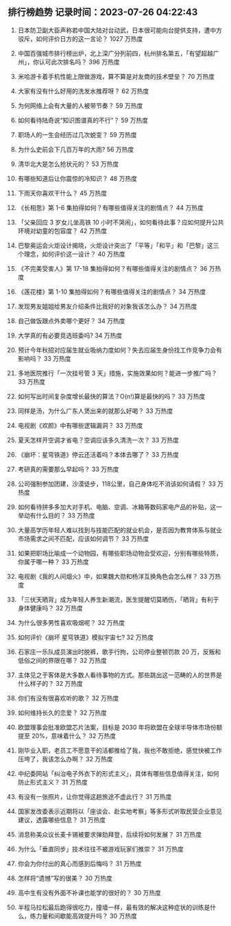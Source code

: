 
## 排行榜趋势 记录时间：2023-07-26 04:22:43
  
  1. 日本防卫副大臣声称若中国大陆对台动武，日本很可能向台提供支持，遭中方驳斥，如何评价日方的这一言论？ 1027 万热度
    
  2. 中国百强城市排行榜出炉，北上深广分列前四，杭州排名第五，「有望超越广州」，你认可此次排名吗？ 396 万热度
    
  3. 米哈游卡着手机性能上限做游戏，算不算是对友商的技术壁垒？ 70 万热度
    
  4. 大家有没有什么好用的洗发水推荐呀？ 62 万热度
    
  5. 为何网络上会有大量的人被带节奏？ 59 万热度
    
  6. 如何看待陆奇说“知识图谱真的不行”？ 59 万热度
    
  7. 职场人的一生会经历过几次蜕变？ 59 万热度
    
  8. 为什么史前会下几百万年的大雨? 56 万热度
    
  9. 清华北大是怎么抢状元的？ 53 万热度
    
  10. 有哪些知道后让你震惊的冷知识？ 48 万热度
    
  11. 下雨天你喜欢干什么？ 45 万热度
    
  12. 《长相思》第 1-6 集拍得如何？有哪些值得关注的剧情点？ 44 万热度
    
  13. 「父亲回应 3 岁女儿坐高铁 10 小时不哭闹」，如何看待此事？应如何提升公共环境对幼童的包容度？ 42 万热度
    
  14. 巴黎奥运会火炬设计揭晓，火炬设计突出了「平等」「和平」和「巴黎」这三个理念，如何评价这一设计？ 40 万热度
    
  15. 《不完美受害人》第 17-18 集拍得如何？有哪些值得关注的剧情点？ 36 万热度
    
  16. 《莲花楼》第 1-10 集拍得如何？有哪些值得关注的剧情点？ 34 万热度
    
  17. 发现男友姐姐给男友介绍条件比我好的对象我该怎么办？ 34 万热度
    
  18. 自己做饭跟点外卖哪个更好？ 34 万热度
    
  19. 大学真的有必要竞选班委吗? 34 万热度
    
  20. 预计今年秋招对应届生就业吸纳力度如何？失去应届生身份找工作竞争力会有影响吗？ 33 万热度
    
  21. 多地医院推行「一次挂号管 3 天」措施，实施效果如何？能进一步推广吗？ 33 万热度
    
  22. 如何写出时间复杂度增长最快的算法？O(n!)算是最快的吗？ 33 万热度
    
  23. 同样是汤，为什么广东人煲出来的就那么好喝？ 33 万热度
    
  24. 电视剧《欢颜》中有哪些逻辑漏洞？ 33 万热度
    
  25. 夏天怎样开空调才省电？空调应该多久清洗一次？ 33 万热度
    
  26. 《崩坏：星穹铁道》停云还活着吗？本体去哪了？ 33 万热度
    
  27. 考研真的需要那么早起吗？ 33 万热度
    
  28. 公司强制参加团建，沙漠徒步，118公里，自己身体吃不消该如何请假？ 33 万热度
    
  29. 如何看待拼多多加大对手机、电脑、空调、冰箱等数码家电产品的补贴，这一举动有什么目的？ 33 万热度
    
  30. 大量高学历年轻人难以找到与技能匹配的就业机会，是否因为教育体系与就业市场需求之间不匹配，应该如何调节？ 33 万热度
    
  31. 如果把职场比喻成一个动物园，有哪些职场动物会受欢迎，分别有哪些特质，你属于哪一种？ 33 万热度
    
  32. 电视剧《我的人间烟火》中，如果魏大勋和杨洋互换角色会怎么样？ 33 万热度
    
  33. 「三伏天晒背」成为年轻人养生新潮流，医生提醒切莫晒伤，「晒背」有利于身体健康吗？ 32 万热度
    
  34. 为什么很多男性喜欢吸烟呢？ 32 万热度
    
  35. 如何评价《崩坏 星穹铁道》模拟宇宙七? 32 万热度
    
  36. 石家庄一乐队成员演出时脱裤，歌手行拘，公司停业整顿罚款 20 万，反叛和低俗之间的界限在哪？ 32 万热度
    
  37. 主体见之于客体是大多数人看待事物的方式。那些跳出这一范畴的人的世界是什么样子的？ 32 万热度
    
  38. 你们有没有很喜欢听的歌？ 32 万热度
    
  39. 如何维持长久的恋爱？ 32 万热度
    
  40. 欧盟理事会批准欧盟芯片法案，目标是 2030 年将欧盟在全球半导体市场份额提至 20%，意味着什么？ 32 万热度
    
  41. 刚毕业入职，老员工不愿意干的活都推给了我，我也不敢拒绝，感觉快被工作压垮了，我该怎么办啊？ 32 万热度
    
  42. 中纪委网站「纠治电子外衣下的形式主义」，具体有哪些信息值得关注，如何防止形式主义？ 31 万热度
    
  43. 有没有一张照片，让你觉得这趟旅途不虚此行？ 31 万热度
    
  44. 国家发改委表示近期将以「座谈会、赴实地考察」等多形式听取民营企业意见建议，透露哪些信息？ 31 万热度
    
  45. 消息称美众议长麦卡锡被要求弹劾拜登，后续将如何发展？ 31 万热度
    
  46. 为什么「垂直同步」技术往往不被游戏玩家们推崇？ 31 万热度
    
  47. 你会为你付出的真心而感到后悔吗？ 31 万热度
    
  48. 怎样将“遗憾”写的很美？ 30 万热度
    
  49. 高中生有没有外面不补课也能学的很好的？ 30 万热度
    
  50. 半程马拉松最后跑得很吃力，撞墙一样，最有效的解决这种症状的训练是什么，练力量和间歇能高效提升吗？ 30 万热度
    